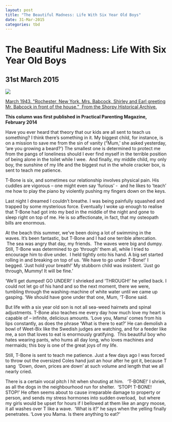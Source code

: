 ```yaml
---
layout: post
title: "The Beautiful Madness: Life With Six Year Old Boys"
date: 31-Mar-2015
categories: tbd
---
```


# The Beautiful Madness: Life With Six Year Old Boys

## 31st March 2015

<img class="photo-horiz" src="http://www.shorpy.com/files/images/SHORPY_8d27695a1.preview.jpg" />

<a href="March 1943. &quot;Rochester,   New York. Mrs. Babcock,   Shirley and Earl greeting Mr. Babcock in front of the house.&quot; ">March 1943. "Rochester,   New York. Mrs. Babcock, Shirley and Earl greeting Mr. Babcock in front of the house."  From the Shorpy Historical Archive.</a>

**This column was first published in Practical Parenting Magazine, February 2014**

Have you ever heard that theory that our kids are all sent to teach us something? I think there’s something in it. My biggest child, for instance, is on a mission to save me from the sin of vanity (“Mum,’ she asked yesterday, ‘are you growing a beard?’) The smallest one is determined to protect me from the pangs of loneliness should I ever find myself in the terrible position of being alone in the toilet while I wee.  And finally, my middle child, my only boy, the sunshine of my life and the biggest nut in the whole cracker box, is sent to teach me patience.

T-Bone is six, and sometimes our relationship involves physical pain. His cuddles are vigorous – one might even say ‘furious’ -  and he likes to ‘teach’ me how to play the piano by violently pushing my fingers down on the keys.

Last night I dreamed I couldn’t breathe. I was being painfully squashed and trapped by some mysterious force. Eventually I woke up enough to realise that T-Bone had got into my bed in the middle of the night and gone to sleep right on top of me. He is so affectionate, in fact, that my osteopath bills are enormous.

At the beach this summer, we’ve been doing a lot of swimming in the waves. It’s been fantastic, but T-Bone and I had one terrible altercation.  The sea was angry that day, my friends.  The waves were big and dumpy. Still, T-Bone was determined to go ‘through’ them all, while I tried to encourage him to dive under.  I held tightly onto his hand. A big set started rolling in and breaking on top of us. ‘We have to go under T-Bone!’ I begged. ‘Just hold your breath!’ My stubborn child was insistent. ’Just go through, Mummy! It will be fine.’

‘We’ll get dumped! GO UNDER!’ I shrieked and ‘THROUGH!’ he yelled back. I could not let go of his hand and so the next moment, there we were, tumbling through the washing-machine of white water until we came up gasping. ‘We should have gone under that one, Mum, ‘T-Bone said.

But life with a six year old son is not all sea-weed hairnets and spinal adjustments. T-Bone also teaches me every day how much love my heart is capable of – infinite, delicious amounts. ‘Love you, Mama’ comes from his lips constantly, as does the phrase ‘What is there to eat?’ He can demolish a bowl of Weet-Bix like the Swedish judges are watching, and for a feeder like me, a son that loves to eat is enormously gratifying.  This beautiful boy who hates wearing pants, who hums all day long, who loves machines and mermaids; this boy is one of the great joys of my life.

Still, T-Bone is sent to teach me patience. Just a few days ago I was forced to throw out the oversized Coles hand just an hour after he got it, because T sang  ‘Down, down, prices are down’ at such volume and length that we all nearly cried.

There is a certain vocal pitch I hit when shouting at him.   ‘T-BONE!’ I shriek, as all the dogs in the neighbourhood run for shelter.  ‘STOP! T-BONE! STOP!’ He often seems about to cause irreparable damage to property or person, and sends my stress hormones into sudden overload,  but where my girls would be upset for hours if I bellowed at them like an angry moose, it all washes over T like a wave.  ‘What is it?’ he says when the yelling finally penetrates. ‘Love you Mama. Is there anything to eat?'
